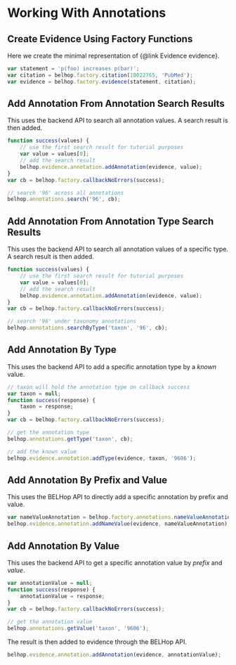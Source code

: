 # Working With Annotations

## Create Evidence Using Factory Functions

Here we create the minimal representation of {@link Evidence evidence}.

```javascript
var statement = 'p(foo) increases p(bar)';
var citation = belhop.factory.citation(10022765, 'PubMed');
var evidence = belhop.factory.evidence(statement, citation);
```

## Add Annotation From Annotation Search Results

This uses the backend API to search all annotation values. A search result is
then added.

```javascript
function success(values) {
    // use the first search result for tutorial purposes
    var value = values[0];
    // add the search result
    belhop.evidence.annotation.addAnnotation(evidence, value);
}
var cb = belhop.factory.callbackNoErrors(success);

// search '96' across all annotations
belhop.annotations.search('96', cb);
```

## Add Annotation From Annotation Type Search Results

This uses the backend API to search all annotation values of a specific type. A
search result is then added.

```javascript
function success(values) {
    // use the first search result for tutorial purposes
    var value = values[0];
    // add the search result
    belhop.evidence.annotation.addAnnotation(evidence, value);
}
var cb = belhop.factory.callbackNoErrors(success);

// search '96' under taxonomy annotations
belhop.annotations.searchByType('taxon', '96', cb);
```

## Add Annotation By Type

This uses the backend API to add a specific annotation type by a
<em>known</em> value.

```javascript
// taxon will hold the annotation type on callback success
var taxon = null;
function success(response) {
    taxon = response;
}
var cb = belhop.factory.callbackNoErrors(success);

// get the annotation type
belhop.annotations.getType('taxon', cb);

// add the known value
belhop.evidence.annotation.addType(evidence, taxon, '9606');
```

## Add Annotation By Prefix and Value

This uses the BELHop API to directly add a specific annotation by prefix and
value.

```javascript
var nameValueAnnotation = belhop.factory.annotations.nameValueAnnotation('taxon', '9606');
belhop.evidence.annotation.addNameValue(evidence, nameValueAnnotation);
```

## Add Annotation By Value

This uses the backend API to get a specific annotation value by <em>prefix</em>
and <em>value</em>.

```javascript
var annotationValue = null;
function success(response) {
    annotationValue = response;
}
var cb = belhop.factory.callbackNoErrors(success);

// get the annotation value
belhop.annotations.getValue('taxon', '9606');
```

The result is then added to evidence through the BELHop API.

```javascript
belhop.evidence.annotation.addAnnotation(evidence, annotationValue);
```
